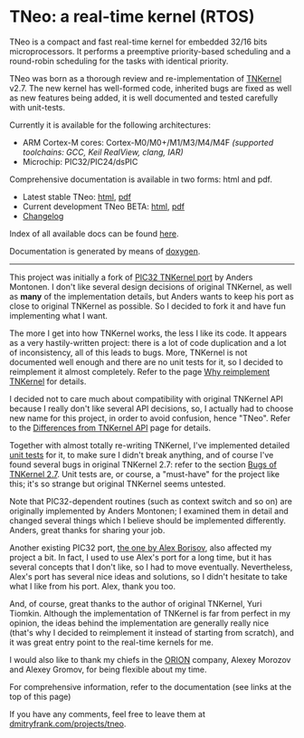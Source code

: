 TNeo: a real-time kernel (RTOS)
==============

TNeo is a compact and fast real-time kernel for embedded 32/16 bits
microprocessors. It performs a preemptive priority-based scheduling and a
round-robin scheduling for the tasks with identical priority.

TNeo was born as a thorough review and re-implementation of [TNKernel](http://tnkernel.com) v2.7. The new kernel has well-formed code, inherited bugs are fixed as well as new features being added, it is well documented and tested carefully with unit-tests.

Currently it is available for the following architectures:

- ARM Cortex-M cores: Cortex-M0/M0+/M1/M3/M4/M4F *(supported toolchains: GCC,
  Keil RealView, clang, IAR)*
- Microchip: PIC32/PIC24/dsPIC

Comprehensive documentation is available in two forms: html and pdf.

  * Latest stable TNeo: [html](http://goo.gl/bwyAxZ), [pdf](http://goo.gl/YkA22X)
  * Current development TNeo BETA: [html](http://goo.gl/6S6Lv6), [pdf](http://goo.gl/kxyRlg)
  * [Changelog](http://goo.gl/N9v65n)

Index of all available docs can be found [here](http://goo.gl/HJFOqe).

Documentation is generated by means of [doxygen](http://goo.gl/RQHRYr).

-----------------------------------------------------------------------------

This project was initially a fork of [PIC32 TNKernel
port](https://github.com/andersm/TNKernel-PIC32) by Anders Montonen. I don't
like several design decisions of original TNKernel, as well as **many** of the
implementation details, but Anders wants to keep his port as close to original
TNKernel as possible. So I decided to fork it and have fun implementing what I
want.

The more I get into how TNKernel works, the less I like its code. It appears as
a very hastily-written project: there is a lot of code duplication and a lot of
inconsistency, all of this leads to bugs. More, TNKernel is not documented well
enough and there are no unit tests for it, so I decided to reimplement it almost
completely. Refer to the page [Why reimplement TNKernel](http://dfrank.bitbucket.org/tneokernel_api/latest/html/why_reimplement.html) for details.

I decided not to care much about compatibility with original TNKernel API
because I really don't like several API decisions, so, I actually had to choose
new name for this project, in order to avoid confusion, hence "TNeo".
Refer to the [Differences from TNKernel API](http://dfrank.bitbucket.org/tneokernel_api/latest/html/tnkernel_diff.html) page for details.

Together with almost totally re-writing TNKernel, I've implemented detailed
[unit tests](http://dfrank.bitbucket.org/tneokernel_api/latest/html/unit_tests.html) for it, to make sure I didn't break anything, and of course I've found several bugs in original TNKernel 2.7: refer to the section [Bugs of TNKernel 2.7](http://dfrank.bitbucket.org/tneokernel_api/latest/html/why_reimplement.html#why_reimplement__bugs). Unit tests are, or course, a "must-have" for the project like this; it's so strange but original TNKernel seems untested.

Note that PIC32-dependent routines (such as context switch and so on) are
originally implemented by Anders Montonen; I examined them in detail and
changed several things which I believe should be implemented differently.
Anders, great thanks for sharing your job.

Another existing PIC32 port, [the one by Alex
Borisov](http://www.tnkernel.com/tn_port_pic24_dsPIC_PIC32.html), also affected
my project a bit. In fact, I used to use Alex's port for a long time, but it
has several concepts that I don't like, so I had to move eventually.
Nevertheless, Alex's port has several nice ideas and solutions, so I didn't
hesitate to take what I like from his port. Alex, thank you too.

And, of course, great thanks to the author of original TNKernel, Yuri Tiomkin.
Although the implementation of TNKernel is far from perfect in my opinion, the
ideas behind the implementation are generally really nice (that's why I decided
to reimplement it instead of starting from scratch), and it was great entry
point to the real-time kernels for me.

I would also like to thank my chiefs in the [ORION](http://orionspb.ru/)
company, Alexey Morozov and Alexey Gromov, for being flexible about my time.

For comprehensive information, refer to the documentation (see links at the top of this page)

If you have any comments, feel free to leave them at [dmitryfrank.com/projects/tneo](http://dmitryfrank.com/projects/tneo).

